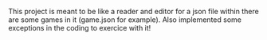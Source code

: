 This project is meant to be like a reader and editor for a json file within there are some games in it (game.json for example). Also implemented some exceptions in the coding to exercice with it! 
